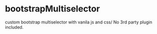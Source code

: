 # bootstrapMultiselector
custom bootstrap multiselector with vanila js and css/ No 3rd party plugin included.
